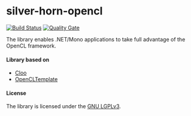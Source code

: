 # silver-horn-opencl
[![Build Status](https://travis-ci.org/kashinoleg/silver-horn-opencl.svg?branch=master)](https://travis-ci.org/kashinoleg/silver-horn-opencl)
[![Quality Gate](https://sonarcloud.io/api/project_badges/measure?project=kashinoleg_silver-horn-opencl&metric=alert_status)](https://sonarcloud.io/dashboard/index/kashinoleg_silver-horn-opencl)

The library enables .NET/Mono applications to take full advantage of the OpenCL framework.

#### Library based on
- [Cloo](https://sourceforge.net/projects/cloo/)
- [OpenCLTemplate](https://code.google.com/archive/p/opencltemplate/)

#### License
The library is licensed under the [GNU LGPLv3](https://github.com/kashinoleg/silver-horn-opencl/blob/master/LICENSE).
